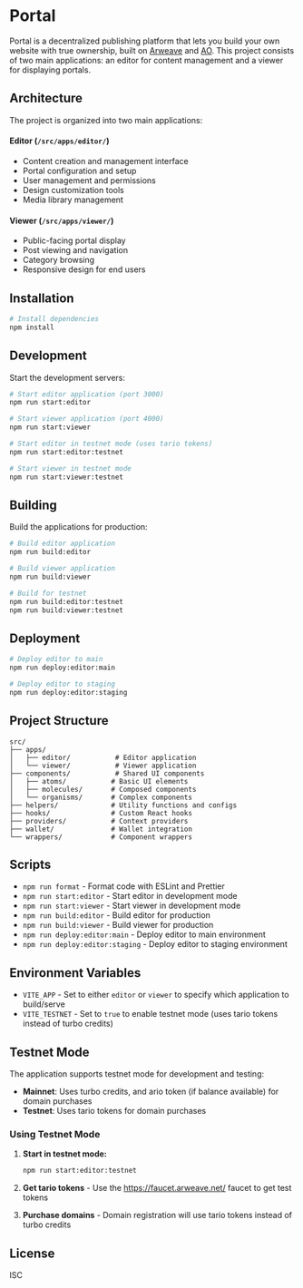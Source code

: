 # Portal

Portal is a decentralized publishing platform that lets you build your own website with true ownership, built on [Arweave](https://docs.arweave.org/developers/) and [AO](https://ao.arweave.net/). This project consists of two main applications: an editor for content management and a viewer for displaying portals.

## Architecture

The project is organized into two main applications:

#### Editor (`/src/apps/editor/`)

- Content creation and management interface
- Portal configuration and setup
- User management and permissions
- Design customization tools
- Media library management

#### Viewer (`/src/apps/viewer/`)

- Public-facing portal display
- Post viewing and navigation
- Category browsing
- Responsive design for end users

## Installation

```bash
# Install dependencies
npm install
```

## Development

Start the development servers:

```bash
# Start editor application (port 3000)
npm run start:editor

# Start viewer application (port 4000)
npm run start:viewer

# Start editor in testnet mode (uses tario tokens)
npm run start:editor:testnet

# Start viewer in testnet mode
npm run start:viewer:testnet
```

## Building

Build the applications for production:

```bash
# Build editor application
npm run build:editor

# Build viewer application
npm run build:viewer

# Build for testnet
npm run build:editor:testnet
npm run build:viewer:testnet
```

## Deployment

```bash
# Deploy editor to main
npm run deploy:editor:main

# Deploy editor to staging
npm run deploy:editor:staging
```

## Project Structure

```
src/
├── apps/
│   ├── editor/           # Editor application
│   └── viewer/           # Viewer application
├── components/           # Shared UI components
│   ├── atoms/           # Basic UI elements
│   ├── molecules/       # Composed components
│   └── organisms/       # Complex components
├── helpers/             # Utility functions and configs
├── hooks/               # Custom React hooks
├── providers/           # Context providers
├── wallet/              # Wallet integration
└── wrappers/            # Component wrappers
```

## Scripts

- `npm run format` - Format code with ESLint and Prettier
- `npm run start:editor` - Start editor in development mode
- `npm run start:viewer` - Start viewer in development mode
- `npm run build:editor` - Build editor for production
- `npm run build:viewer` - Build viewer for production
- `npm run deploy:editor:main` - Deploy editor to main environment
- `npm run deploy:editor:staging` - Deploy editor to staging environment

## Environment Variables

- `VITE_APP` - Set to either `editor` or `viewer` to specify which application to build/serve
- `VITE_TESTNET` - Set to `true` to enable testnet mode (uses tario tokens instead of turbo credits)

## Testnet Mode

The application supports testnet mode for development and testing:

- **Mainnet**: Uses turbo credits, and ario token (if balance available) for domain purchases
- **Testnet**: Uses tario tokens for domain purchases

### Using Testnet Mode

1. **Start in testnet mode:**
   ```bash
   npm run start:editor:testnet
   ```

2. **Get tario tokens** - Use the https://faucet.arweave.net/ faucet to get test tokens

3. **Purchase domains** - Domain registration will use tario tokens instead of turbo credits

## License

ISC
